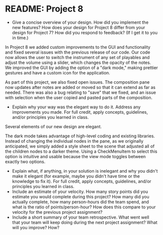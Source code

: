 README: Project 8
=================================

* Give a concise overview of your design. How did you implement the new features? How does your design for Project 8 differ from your design for Project 7? How did you respond to feedback? (If I get it to you in time.)

In Project 8 we added custom improvements to the GUI and functionality and fixed several issues with the previous release of our code. Our code now allows the user to switch the instrument of any set of playables and adjust the volume using a slider, which changes the opacity of the notes. We improved the GUI by adding the option of a "dark mode," making prettier gestures and have a custom icon for the application.

As part of this project, we also fixed open issues. The composition pane now updates after notes are added or moved so that it can extend as far as needed. There was also a bug relating to "save" that we fixed, and an issue with selection when the user copied and pasted parts of the composition. 

* Explain why your way was the elegant way to do it. Address any improvements you made. For full credit, apply concepts, guidelines, and/or principles you learned in class.

Several elements of our new design are elegant. 

The dark mode takes advantage of high-level coding and existing libraries. Instead of changing the individual nodes in the pane, as we originally anticipated, we simply added a style sheet to the scene that adjusted all of the children nodes to a darker theme. Using a CheckMenuItem to select this option is intuitive and usable because the view mode toggles between exactly two options. 

* Explain what, if anything, in your solution is inelegant and why you didn't make it elegant (for example, maybe you didn't have time or the knowledge to fix it). For full credit, apply concepts, guidelines, and/or principles you learned in class.
* Include an estimate of your velocity. How many story points did you estimate you would complete during this project? How many did you actually complete, how many person-hours did the team spend, and what is the ratio of points/person-hour? How does this compare to your velocity for the previous project assignment?
* Include a short summary of your team retrospective. What went well that your team will keep doing during the next project assignment? What will you improve? How?
